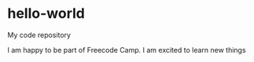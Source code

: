 # hello-world
My code repository

I am happy to be part of Freecode Camp. I am excited to learn new things
